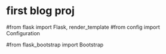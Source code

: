 # first blog proj

#from flask import Flask, render_template
#from config import Configuration

#from flask_bootstrap import Bootstrap